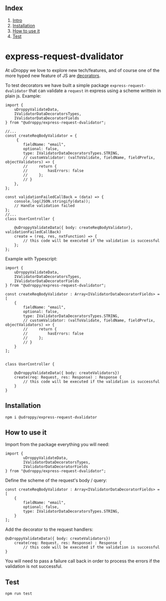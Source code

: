 ## Index
  1. [Intro](#express-request-dvalidator)
  2. [Installation](#Installation)
  3. [How to use it](#How-to-use-it)
  4. [Test](#Test)

# express-request-dvalidator

At uDroppy we love to explore new tech/features, and of course one of the more hyped new feature of JS are [decorators](https://github.com/tc39/proposal-decorators).

To test decorators we have built a simple package `express-request-dvalidator` that can validate a `request` in express using a scheme writtein in plain js. Example:

    import { 
        uDroppyValidateData, 
        IValidatorDataDecoratorsTypes, 
        IValidatorDataDecoratorFields
    } from "@udroppy/express-request-dvalidator";

    //...
    const createReqBodyValidator = {
         {
            fieldName: "email",
            optional: false,
            type: IValidatorDataDecoratorsTypes.STRING,
            // customValidator: (valToValidate, fieldName, fieldPrefix, objectValidators) => {
            //     return {
            //         hasErrors: false
            //     };
            // }
        },
    };

    const validationFailedCallBack = (data) => {
        console.log(JSON.stringify(data));
        // Handle validation failed
    };
    //...
    class UserController {

        @uDroppyValidateData({ body: createReqBodyValidator}, validationFailedCallBack)
        create = (req, res, nxtFunction) => {
            // this code will be executed if the validation is successful
        };
    };

Example with Typescript:


    import {
        uDroppyValidateData, 
        IValidatorDataDecoratorsTypes, 
        IValidatorDataDecoratorFields
    } from "@udroppy/express-request-dvalidator";

    const createReqBodyValidator : Array<IValidatorDataDecoratorFields> = [
        {
            fieldName: "email",
            optional: false,
            type: IValidatorDataDecoratorsTypes.STRING,
            // customValidator: (valToValidate, fieldName, fieldPrefix, objectValidators) => {
            //     return {
            //         hasErrors: false
            //     };
            // }
        }
    ];


    class UserController {

        @uDroppyValidateData({ body: createValidators})
        create(req: Request, res: Response) : Response {
            // this code will be executed if the validation is successful
        }
    }


## Installation

`npm i @udroppy/express-request-dvalidator`

## How to use it

Import from the package everything you will need:

    import {
            uDroppyValidateData,
            IValidatorDataDecoratorsTypes,
            IValidatorDataDecoratorFields
    } from "@udroppy/express-request-dvalidator";

Define the scheme of the request's body / query:

    const createReqBodyValidator : Array<IValidatorDataDecoratorFields> = [
        {
            fieldName: "email",
            optional: false,
            type: IValidatorDataDecoratorsTypes.STRING,
        }
    ];

Add the decorator to the request handlers:

    @uDroppyValidateData({ body: createValidators})
        create(req: Request, res: Response) : Response {
            // this code will be executed if the validation is successful
    }

You will need to pass a failure call back in order to process the errors if the validation is not successful.

## Test

`npm run test`

